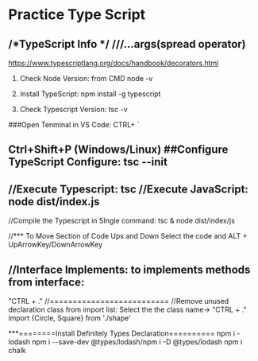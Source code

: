 # Practice Type Script
/*TypeScript Info
*/
///...args(spread operator)
----------------------
https://www.typescriptlang.org/docs/handbook/decorators.html
1. Check Node Version: from CMD
node -v

2. Install TypeScript:
npm install -g typescript

3. Check Typescript Version:
tsc -v

###Open Tenminal in VS Code:
CTRL+ `

Ctrl+Shift+P (Windows/Linux)
##Configure TypeScript Configure:
tsc --init
---------------------------
//Execute Typescript:
tsc
//Execute JavaScript:
node dist/index.js
------------------
//Compile the Typescript in SIngle command:
tsc & node dist/index/js

//*** To Move Section of Code Ups and Down Select the code and 
ALT + UpArrowKey/DownArrowKey

//Interface Implements: to implements methods from interface:
---------------------
"CTRL + ."
//==========================
//Remove unused declaration class from import list:
Select the the class name-> "CTRL + ."
import {Circle, Square} from './shape'

***========Install Definitely Types Declaration==========
npm i - lodash
npm i --save-dev @types/lodash/npm i -D @types/lodash
npm i chalk